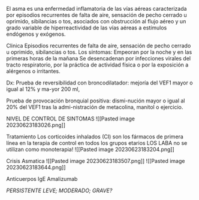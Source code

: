 El asma es una enfermedad inflamatoria de las vías aéreas caracterizada por episodios recurrentes de falta de aire, sensación de pecho cerrado u oprimido, sibilancias o tos, asociados con obstrucción al flujo aéreo y un grado variable de hiperreactividad de las vías aéreas a estímulos endógenos y exógenos.

Clinica
Episodios recurrentes de falta de aire, sensación
de pecho cerrado u oprimido, sibilancias o tos.
Los síntomas:
Empeoran por la noche y en las primeras horas de la mañana 
Se desencadenan por infecciones virales del tracto respiratorio, por la práctica de actividad física o por la exposición a alérgenos o irritantes.

Dx:
Prueba de reversibilidad con broncodilatador:
mejoría del VEF1 mayor o igual al 12% y ma-yor 200 ml,

Prueba de provocación bronquial positiva: dismi-nución mayor o igual al 20% del VEF1 tras la admi-nistración de metacolina, manitol o ejercicio. 


NIVEL DE CONTROL DE SINTOMAS
![[Pasted image 20230623183026.png]]


Tratamiento
Los corticoides inhalados (CI) son los fármacos de primera línea en la terapia de control en todos los grupos etarios
LOS LABA no se utilizan como monoterapia!
![[Pasted image 20230623183204.png]]

Crisis Asmatica
![[Pasted image 20230623183507.png]]
![[Pasted image 20230623183644.png]]

Anticuerpos IgE
Amalizumab

*PERSISTENTE LEVE; MODERADO; GRAVE?*
